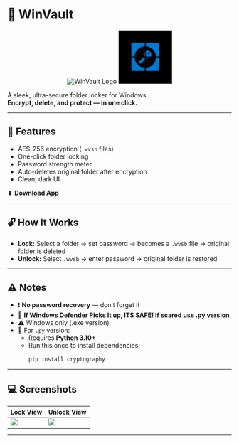 # 🔐 WinVault

<p align="center">
  <img src="https://res.cloudinary.com/js-create/image/upload/v1748499815/download_qkvqmw.png" alt="WinVault Logo" width="120">
  <img src="https://github.com/jscreatordev/WinVault/blob/main/info/winvault.png?raw=true" alt="WinVault UI Preview" width="120">
</p>

A sleek, ultra-secure folder locker for Windows.  
**Encrypt, delete, and protect — in one click.**

---

## 🧊 Features

- AES-256 encryption (`.wvsb` files)
- One-click folder locking
- Password strength meter
- Auto-deletes original folder after encryption
- Clean, dark UI

⬇ **[Download App](https://github.com/jscreatordev/winvault/releases)**

---

## 🔓 How It Works

- **Lock:** Select a folder → set password → becomes a `.wvsb` file → original folder is deleted  
- **Unlock:** Select `.wvsb` → enter password → original folder is restored

---

## ⚠ Notes

- ❗ **No password recovery** — don’t forget it
- 🔑 **If Windows Defender Picks It up, ITS SAFE! If scared use .py version**
- ⚠ Windows only (.exe version)
- 🐍 For `.py` version:
  - Requires **Python 3.10+**
  - Run this once to install dependencies:
    ```bash
    pip install cryptography
    ```

---

## 💻 Screenshots

| Lock View | Unlock View |
|-----------|-------------|
| ![](https://softwarebyte.site/winvault/1.png) | ![](https://softwarebyte.site/winvault/2.png) |

---
